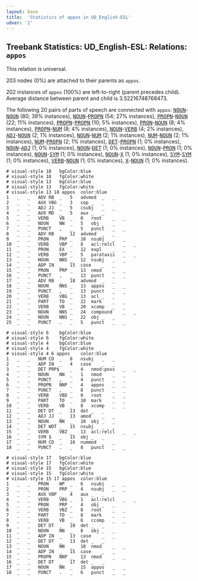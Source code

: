 ```yaml
---
layout: base
title:  'Statistics of appos in UD_English-ESL'
udver: '2'
---
```


## Treebank Statistics: UD_English-ESL: Relations: `appos`

This relation is universal.

203 nodes (0%) are attached to their parents as `appos`.

202 instances of `appos` (100%) are left-to-right (parent precedes child).
Average distance between parent and child is 3.52216748768473.

The following 20 pairs of parts of speech are connected with `appos`: <tt><a href="en_esl-pos-NOUN.html">NOUN</a></tt>-<tt><a href="en_esl-pos-NOUN.html">NOUN</a></tt> (80; 39% instances), <tt><a href="en_esl-pos-NOUN.html">NOUN</a></tt>-<tt><a href="en_esl-pos-PROPN.html">PROPN</a></tt> (54; 27% instances), <tt><a href="en_esl-pos-PROPN.html">PROPN</a></tt>-<tt><a href="en_esl-pos-NOUN.html">NOUN</a></tt> (22; 11% instances), <tt><a href="en_esl-pos-PROPN.html">PROPN</a></tt>-<tt><a href="en_esl-pos-PROPN.html">PROPN</a></tt> (10; 5% instances), <tt><a href="en_esl-pos-PRON.html">PRON</a></tt>-<tt><a href="en_esl-pos-NOUN.html">NOUN</a></tt> (8; 4% instances), <tt><a href="en_esl-pos-PROPN.html">PROPN</a></tt>-<tt><a href="en_esl-pos-NUM.html">NUM</a></tt> (8; 4% instances), <tt><a href="en_esl-pos-NOUN.html">NOUN</a></tt>-<tt><a href="en_esl-pos-VERB.html">VERB</a></tt> (4; 2% instances), <tt><a href="en_esl-pos-ADJ.html">ADJ</a></tt>-<tt><a href="en_esl-pos-NOUN.html">NOUN</a></tt> (2; 1% instances), <tt><a href="en_esl-pos-NOUN.html">NOUN</a></tt>-<tt><a href="en_esl-pos-NUM.html">NUM</a></tt> (2; 1% instances), <tt><a href="en_esl-pos-NUM.html">NUM</a></tt>-<tt><a href="en_esl-pos-NOUN.html">NOUN</a></tt> (2; 1% instances), <tt><a href="en_esl-pos-NUM.html">NUM</a></tt>-<tt><a href="en_esl-pos-PROPN.html">PROPN</a></tt> (2; 1% instances), <tt><a href="en_esl-pos-DET.html">DET</a></tt>-<tt><a href="en_esl-pos-PROPN.html">PROPN</a></tt> (1; 0% instances), <tt><a href="en_esl-pos-NOUN.html">NOUN</a></tt>-<tt><a href="en_esl-pos-ADJ.html">ADJ</a></tt> (1; 0% instances), <tt><a href="en_esl-pos-NOUN.html">NOUN</a></tt>-<tt><a href="en_esl-pos-DET.html">DET</a></tt> (1; 0% instances), <tt><a href="en_esl-pos-NOUN.html">NOUN</a></tt>-<tt><a href="en_esl-pos-PRON.html">PRON</a></tt> (1; 0% instances), <tt><a href="en_esl-pos-NOUN.html">NOUN</a></tt>-<tt><a href="en_esl-pos-SYM.html">SYM</a></tt> (1; 0% instances), <tt><a href="en_esl-pos-NOUN.html">NOUN</a></tt>-<tt><a href="en_esl-pos-X.html">X</a></tt> (1; 0% instances), <tt><a href="en_esl-pos-SYM.html">SYM</a></tt>-<tt><a href="en_esl-pos-SYM.html">SYM</a></tt> (1; 0% instances), <tt><a href="en_esl-pos-VERB.html">VERB</a></tt>-<tt><a href="en_esl-pos-NOUN.html">NOUN</a></tt> (1; 0% instances), <tt><a href="en_esl-pos-X.html">X</a></tt>-<tt><a href="en_esl-pos-NOUN.html">NOUN</a></tt> (1; 0% instances).


~~~ conllu
# visual-style 18	bgColor:blue
# visual-style 18	fgColor:white
# visual-style 13	bgColor:blue
# visual-style 13	fgColor:white
# visual-style 13 18 appos	color:blue
1	_	_	ADV	RB	_	5	advmod	_	_
2	_	_	AUX	VBG	_	3	cop	_	_
3	_	_	ADJ	JJ	_	5	csubj	_	_
4	_	_	AUX	MD	_	5	aux	_	_
5	_	_	VERB	VB	_	0	root	_	_
6	_	_	NOUN	NN	_	5	obj	_	_
7	_	_	PUNCT	,	_	5	punct	_	_
8	_	_	ADV	RB	_	12	advmod	_	_
9	_	_	PRON	PRP	_	10	nsubj	_	_
10	_	_	VERB	VBP	_	8	acl:relcl	_	_
11	_	_	PRON	EX	_	12	expl	_	_
12	_	_	VERB	VBP	_	5	parataxis	_	_
13	_	_	NOUN	NNS	_	12	nsubj	_	_
14	_	_	ADP	IN	_	15	case	_	_
15	_	_	PRON	PRP	_	13	nmod	_	_
16	_	_	PUNCT	,	_	13	punct	_	_
17	_	_	ADV	RB	_	18	advmod	_	_
18	_	_	NOUN	NNS	_	13	appos	_	_
19	_	_	PUNCT	,	_	13	punct	_	_
20	_	_	VERB	VBG	_	13	acl	_	_
21	_	_	PART	TO	_	22	mark	_	_
22	_	_	VERB	VB	_	20	xcomp	_	_
23	_	_	NOUN	NNS	_	24	compound	_	_
24	_	_	NOUN	NNS	_	22	obj	_	_
25	_	_	PUNCT	.	_	5	punct	_	_

~~~


~~~ conllu
# visual-style 6	bgColor:blue
# visual-style 6	fgColor:white
# visual-style 4	bgColor:blue
# visual-style 4	fgColor:white
# visual-style 4 6 appos	color:blue
1	_	_	NUM	CD	_	8	nsubj	_	_
2	_	_	ADP	IN	_	4	case	_	_
3	_	_	DET	PRP$	_	4	nmod:poss	_	_
4	_	_	NOUN	NN	_	1	nmod	_	_
5	_	_	PUNCT	,	_	4	punct	_	_
6	_	_	PROPN	NNP	_	4	appos	_	_
7	_	_	PUNCT	,	_	8	punct	_	_
8	_	_	VERB	VBD	_	0	root	_	_
9	_	_	PART	TO	_	10	mark	_	_
10	_	_	VERB	VB	_	8	xcomp	_	_
11	_	_	DET	DT	_	13	det	_	_
12	_	_	ADJ	JJ	_	13	amod	_	_
13	_	_	NOUN	NN	_	10	obj	_	_
14	_	_	DET	WDT	_	15	nsubj	_	_
15	_	_	VERB	VBZ	_	13	acl:relcl	_	_
16	_	_	SYM	$	_	15	obj	_	_
17	_	_	NUM	CD	_	16	nummod	_	_
18	_	_	PUNCT	.	_	8	punct	_	_

~~~


~~~ conllu
# visual-style 17	bgColor:blue
# visual-style 17	fgColor:white
# visual-style 15	bgColor:blue
# visual-style 15	fgColor:white
# visual-style 15 17 appos	color:blue
1	_	_	PRON	WP	_	6	nsubj	_	_
2	_	_	PRON	PRP	_	4	nsubj	_	_
3	_	_	AUX	VBP	_	4	aux	_	_
4	_	_	VERB	VBG	_	1	acl:relcl	_	_
5	_	_	PRON	PRP	_	4	obj	_	_
6	_	_	VERB	VBZ	_	0	root	_	_
7	_	_	PART	TO	_	8	mark	_	_
8	_	_	VERB	VB	_	6	ccomp	_	_
9	_	_	DET	DT	_	10	det	_	_
10	_	_	NOUN	NN	_	8	obj	_	_
11	_	_	ADP	IN	_	13	case	_	_
12	_	_	DET	DT	_	13	det	_	_
13	_	_	NOUN	NN	_	10	nmod	_	_
14	_	_	ADP	IN	_	15	case	_	_
15	_	_	PROPN	NNP	_	13	nmod	_	_
16	_	_	DET	DT	_	17	det	_	_
17	_	_	NOUN	NN	_	15	appos	_	_
18	_	_	PUNCT	.	_	6	punct	_	_

~~~



